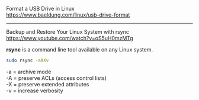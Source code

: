 Format a USB Drive in Linux  
https://www.baeldung.com/linux/usb-drive-format

---

Backup and Restore Your Linux System with rsync  
https://www.youtube.com/watch?v=oS5uH0mzMTg  

**rsync** is a command line tool available on any Linux system.  
```bash
sudo rsync -aAXv
```
-a = archive mode  
-A = preserve ACLs (access control lists)  
-X = preserve extended attributes  
-v = increase verbosity  



